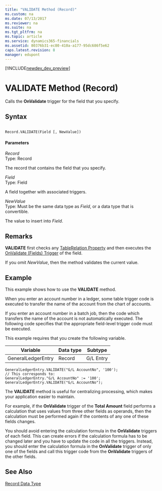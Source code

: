 ```yaml
---
title: "VALIDATE Method (Record)"
ms.custom: na
ms.date: 07/13/2017
ms.reviewer: na
ms.suite: na
ms.tgt_pltfrm: na
ms.topic: article
ms.service: dynamics365-financials
ms.assetid: 80376b31-ec80-410a-a177-95dc686f5e62
caps.latest.revision: 8
manager: edupont
---
```


[!INCLUDE[newdev_dev_preview](../includes/newdev_dev_preview.md)]

# VALIDATE Method (Record)
Calls the **OnValidate** trigger for the field that you specify.  
  
## Syntax  
  
```  
  
Record.VALIDATE(Field [, NewValue])  
```  
  
#### Parameters  
 *Record*  
 Type: Record  
  
 The record that contains the field that you specify.  
  
 *Field*  
 Type: Field  
  
 A field together with associated triggers.  
  
 *NewValue*  
 Type: Must be the same data type as *Field*, or a data type that is convertible.  
  
 The value to insert into *Field*.  
  
## Remarks  
 **VALIDATE** first checks any [TableRelation Property](../properties/devenv-TableRelation-Property.md) and then executes the [OnValidate \(Fields\) Trigger](../triggers/devenv-OnValidate-Fields-Trigger.md) of the field.  
  
 If you omit *NewValue*, then the method validates the current value.  
  
## Example  
 This example shows how to use the **VALIDATE** method.  
  
 When you enter an account number in a ledger, some table trigger code is executed to transfer the name of the account from the chart of accounts.  
  
 If you enter an account number in a batch job, then the code which transfers the name of the account is not automatically executed. The following code specifies that the appropriate field-level trigger code must be executed.  
  
 This example requires that you create the following variable.  
  
|Variable|Data type|Subtype|  
|--------------|---------------|-------------|  
|GeneralLedgerEntry|Record|G/L Entry|  
  
```  
GeneralLedgerEntry.VALIDATE("G/L AccountNo", '100');  
// This corresponds to:  
GeneralLedgerEntry."G/L AccountNo" := '100';  
GeneralLedgerEntry.VALIDATE("G/L AccountNo");   
```  
  
 The **VALIDATE** method is useful for centralizing processing, which makes your application easier to maintain.  
  
 For example, if the **OnValidate** trigger of the **Total Amount** field performs a calculation that uses values from three other fields as operands, then the calculation must be performed again if the contents of any one of these fields changes.  
  
 You should avoid entering the calculation formula in the **OnValidate** triggers of each field. This can create errors if the calculation formula has to be changed later and you have to update the code in all the triggers. Instead, you should enter the calculation formula in the **OnValidate** trigger of only one of the fields and call this trigger code from the **OnValidate** triggers of the other fields.  
  
## See Also  
 [Record Data Type](../datatypes/devenv-Record-Data-Type.md)